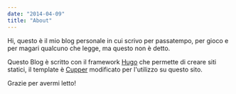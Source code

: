 ```yaml
---
date: "2014-04-09"
title: "About"
---
```


Hi, questo è il mio blog personale in cui scrivo per passatempo, per gioco e per magari qualcuno che legge, ma questo non è detto. 

Questo Blog è scritto con il framework [Hugo](https://gohugo.io/) che permette di creare siti statici, il template è [Cupper](https://anna-cupper-hugo-theme.netlify.app/) modificato per l'utilizzo su questo sito.

Grazie per avermi letto!

